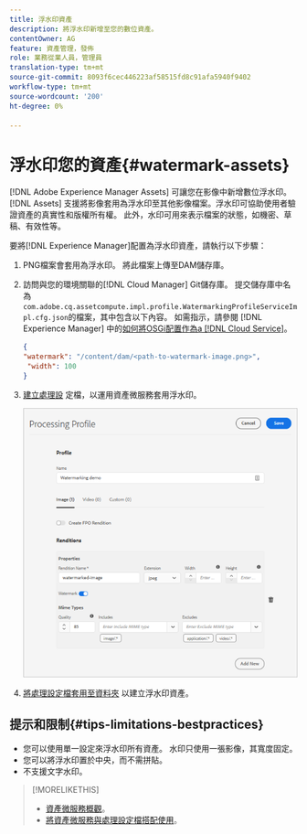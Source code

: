 ```yaml
---
title: 浮水印資產
description: 將浮水印新增至您的數位資產。
contentOwner: AG
feature: 資產管理，發佈
role: 業務從業人員，管理員
translation-type: tm+mt
source-git-commit: 8093f6cec446223af58515fd8c91afa5940f9402
workflow-type: tm+mt
source-wordcount: '200'
ht-degree: 0%

---
```



# 浮水印您的資產{#watermark-assets}

[!DNL Adobe Experience Manager Assets] 可讓您在影像中新增數位浮水印。[!DNL Assets] 支援將影像套用為浮水印至其他影像檔案。浮水印可協助使用者驗證資產的真實性和版權所有權。 此外，水印可用來表示檔案的狀態，如機密、草稿、有效性等。

要將[!DNL Experience Manager]配置為浮水印資產，請執行以下步驟：

1. PNG檔案會套用為浮水印。 將此檔案上傳至DAM儲存庫。

1. 訪問與您的環境關聯的[!DNL Cloud Manager] Git儲存庫。 提交儲存庫中名為`com.adobe.cq.assetcompute.impl.profile.WatermarkingProfileServiceImpl.cfg.json`的檔案，其中包含以下內容。 如需指示，請參閱 [!DNL Experience Manager] 中的[如何將OSGi配置作為a [!DNL Cloud Service]](/help/implementing/deploying/configuring-osgi.md)。

   ```json
   {
   "watermark": "/content/dam/<path-to-watermark-image.png>",
    "width": 100
   }
   ```

1. [建立處理設](/help/assets/asset-microservices-configure-and-use.md#create-custom-profile) 定檔，以運用資產微服務套用浮水印。

   ![建立浮水印的資產處理設定檔](assets/watermark-processing-profile.png)

1. [將處理設定檔套用至資料夾](/help/assets/asset-microservices-configure-and-use.md#use-profiles) 以建立浮水印資產。

## 提示和限制{#tips-limitations-bestpractices}

* 您可以使用單一設定來浮水印所有資產。 水印只使用一張影像，其寬度固定。
* 您可以將浮水印置於中央，而不需拼貼。
* 不支援文字水印。

>[!MORELIKETHIS]
>
>* [資產微服務概觀](/help/assets/asset-microservices-overview.md)。
>* [將資產微服務與處理設定檔搭配使用](/help/assets/asset-microservices-configure-and-use.md)。

